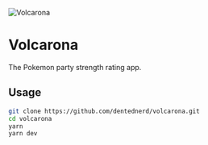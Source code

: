 ![Volcarona](https://raw.githubusercontent.com/PokeAPI/sprites/master/sprites/pokemon/637.png)

# Volcarona

The Pokemon party strength rating app.

## Usage

```sh
git clone https://github.com/dentednerd/volcarona.git
cd volcarona
yarn
yarn dev
```
